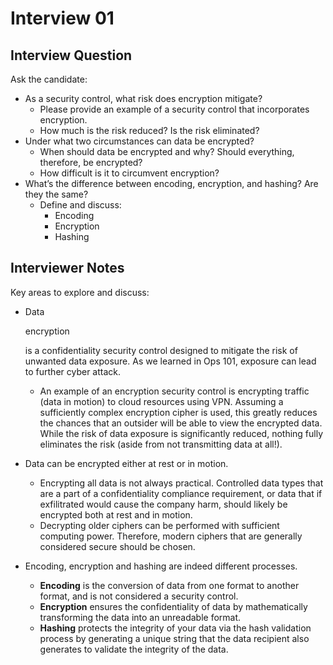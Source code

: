 # Interview 01

## Interview Question

Ask the candidate:

- As a security control, what risk does encryption mitigate?
  - Please provide an example of a security control that incorporates encryption.
  - How much is the risk reduced? Is the risk eliminated?
- Under what two circumstances can data be encrypted?
  - When should data be encrypted and why? Should everything, therefore, be encrypted?
  - How difficult is it to circumvent encryption?
- What’s the difference between encoding, encryption, and hashing? Are they the same?
  - Define and discuss:
    - Encoding
    - Encryption
    - Hashing

## Interviewer Notes

Key areas to explore and discuss:

- Data

   

  encryption

   

  is a confidentiality security control designed to mitigate the risk of unwanted data exposure. As we learned in Ops 101, exposure can lead to further cyber attack.

  - An example of an encryption security control is encrypting traffic (data in motion) to cloud resources using VPN. Assuming a sufficiently complex encryption cipher is used, this greatly reduces the chances that an outsider will be able to view the encrypted data. While the risk of data exposure is significantly reduced, nothing fully eliminates the risk (aside from not transmitting data at all!).

- Data can be encrypted either at rest or in motion.

  - Encrypting all data is not always practical. Controlled data types that are a part of a confidentiality compliance requirement, or data that if exfilitrated would cause the company harm, should likely be encrypted both at rest and in motion.
  - Decrypting older ciphers can be performed with sufficient computing power. Therefore, modern ciphers that are generally considered secure should be chosen.

- Encoding, encryption and hashing are indeed different processes.

  - **Encoding** is the conversion of data from one format to another format, and is not considered a security control.
  - **Encryption** ensures the confidentiality of data by mathematically transforming the data into an unreadable format.
  - **Hashing** protects the integrity of your data via the hash validation process by generating a unique string that the data recipient also generates to validate the integrity of the data.